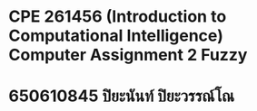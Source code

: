 # CPE 261456 (Introduction to Computational Intelligence) Computer Assignment 2  Fuzzy
# 650610845 ปิยะนันท์ ปิยะวรรณ์โณ
